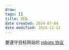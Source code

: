 ```yaml
---
draw:
tags: []
title: 爬虫
date created: 2024-07-04
date modified: 2024-11-12
---
```


要遵守目标网站的 [robots 协议](robots%20协议.md)
